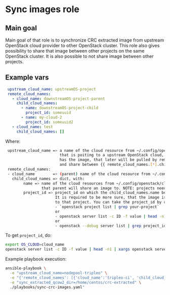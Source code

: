 # Sync images role

## Main goal

Main goal of that role is to synchronize CRC extracted image from
upstream OpenStack cloud provider to other OpenStack cluster.
This role also gives possibility to share that image between other
projects on the same OpenStack cluster. It is also possible to not share
image between other projects.

## Example vars

```yaml
 upstream_cloud_name: upstreamOS-project
 remote_cloud_names:
   - cloud_name: downstreamOS-project-parent
     child_cloud_names:
       - name: downstreamOS-project-child
         project_id: someuuid
       - name: my-cloud-2
         project_id: someuuid2
   - cloud_name: test
     child_cloud_names: []
```

Where:

```sh
 upstream_cloud_name => a name of the cloud resource from ~/.config/openstack/clouds.yaml
                        that is poiting to a upstream OpenStack cloud, that
                        has the image, that later will be pulled by remote_cloud_names
                        and share between {{ remote_cloud_names.[*].child_cloud_names }}
 remote_cloud_names:
 - cloud_name        => (parent) name of the cloud resource from ~/.config/openstack/clouds.yaml
   child_cloud_names => dict, with:
        name => name of the cloud resources from ~/.config/openstack/clouds.yaml
                that parent will share an image to. NOTE: projects needs to be in the same cluster!
        project_id => project_id on which the child_cloud_names.name belongs to.
                      It is required to be more sure, that the image is shared
                      to that project. You can take the project_id by doing:
                      - `openstack project list | grep your-project`
                      or
                      - openstack server list -c ID -f value | head -n1 | xargs openstack server show -c project_id -f value
                      or
                      - openstack --debug server list | grep project_id
```

To get `project_id`, do:

```sh
export OS_CLOUD=cloud_name
openstack server list -c ID -f value | head -n1 | xargs openstack server show -c project_id -f value
```

Example playbook execution:

```sh
ansible-playbook \
  -e "upstream_cloud_name=nodepool-tripleo" \
  -e "{'remote_cloud_names': [{'cloud_name':'tripleo-ci', 'child_cloud_names': ['my-cloud','my-cloud-2']}, {'cloud_name':'test', 'child_cloud_names': []}]}" \
  -e "sync_extracted_qcow2_dir=/home/centos/crc-extracted" \
  ./playbooks/sync-crc-images.yaml"
```
